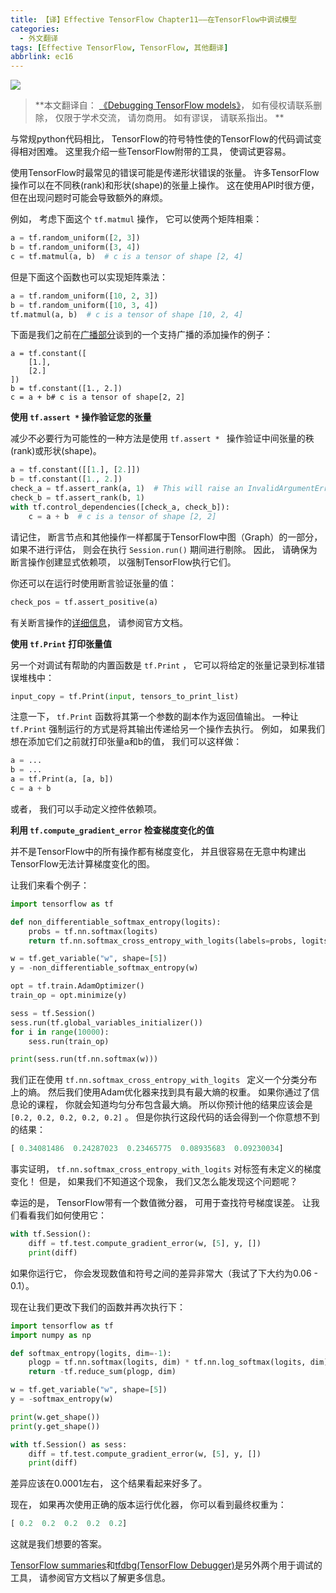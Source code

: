 ```yaml
---
title: 【译】Effective TensorFlow Chapter11——在TensorFlow中调试模型
categories:
  - 外文翻译
tags: [Effective TensorFlow, TensorFlow, 其他翻译]
abbrlink: ec16
---
```


![](https://ws3.sinaimg.cn/large/006tNc79ly1fzpym7tmc9j30u00gwjrj.jpg)

> **本文翻译自： [《Debugging TensorFlow models》](https://github.com/vahidk/EffectiveTensorflow#debugging-tensorflow-models)， 如有侵权请联系删除， 仅限于学术交流， 请勿商用。 如有谬误， 请联系指出。 **

与常规python代码相比， TensorFlow的符号特性使的TensorFlow的代码调试变得相对困难。 这里我介绍一些TensorFlow附带的工具， 使调试更容易。 

使用TensorFlow时最常见的错误可能是传递形状错误的张量。 许多TensorFlow操作可以在不同秩(rank)和形状(shape)的张量上操作。 这在使用API时很方便， 但在出现问题时可能会导致额外的麻烦。 

例如， 考虑下面这个 `tf.matmul` 操作， 它可以使两个矩阵相乘： 

```python
a = tf.random_uniform([2, 3])
b = tf.random_uniform([3, 4])
c = tf.matmul(a, b)  # c is a tensor of shape [2, 4]
```

但是下面这个函数也可以实现矩阵乘法： 

```python
a = tf.random_uniform([10, 2, 3])
b = tf.random_uniform([10, 3, 4])
tf.matmul(a, b)  # c is a tensor of shape [10, 2, 4]
```

下面是我们之前在[广播部分](<https://mp.weixin.qq.com/s?__biz=Mzg2ODAyNTgyMQ==&mid=2247483775&idx=1&sn=4c45383acd0639d5756c5ee3a10e934c&chksm=ceb3d5cdf9c45cdb46639bb612a534f10136d2bb2f6cfa6b9dc7679a810ef715f412d22dd9a1&scene=0&subscene=131&clicktime=1551345932&ascene=7&devicetype=android-26&version=2700033a&nettype=cmnet&abtest_cookie=BAABAAoACwASABMABAAjlx4AWpkeAMKZHgDTmR4AAAA%3D&lang=zh_CN&pass_ticket=LFRQeZhcjp8CTkBbwi5u5192kHLrJlWbmRsLlTV8jeXk%2FQHp2ZIgzvFKrbrX%2BUt3&wx_header=1>)谈到的一个支持广播的添加操作的例子： 

```
a = tf.constant([
    [1.],
    [2.]
])
b = tf.constant([1., 2.])
c = a + b# c is a tensor of shape[2, 2]
```

**使用 `tf.assert *` 操作验证您的张量**

减少不必要行为可能性的一种方法是使用 `tf.assert * ` 操作验证中间张量的秩(rank)或形状(shape)。 

```python
a = tf.constant([[1.], [2.]])
b = tf.constant([1., 2.])
check_a = tf.assert_rank(a, 1)  # This will raise an InvalidArgumentError exception
check_b = tf.assert_rank(b, 1)
with tf.control_dependencies([check_a, check_b]):
    c = a + b  # c is a tensor of shape [2, 2]
```

请记住， 断言节点和其他操作一样都属于TensorFlow中图（Graph）的一部分， 如果不进行评估， 则会在执行 `Session.run()` 期间进行剔除。 因此， 请确保为断言操作创建显式依赖项， 以强制TensorFlow执行它们。 

你还可以在运行时使用断言验证张量的值： 

```python
check_pos = tf.assert_positive(a)
```

有关断言操作的[详细信息](https://www.tensorflow.org/api_guides/python/check_ops)， 请参阅官方文档。 

**使用 `tf.Print` 打印张量值**

另一个对调试有帮助的内置函数是 `tf.Print` ， 它可以将给定的张量记录到标准错误堆栈中： 

```python
input_copy = tf.Print(input, tensors_to_print_list)
```

注意一下， `tf.Print` 函数将其第一个参数的副本作为返回值输出。 一种让 `tf.Print` 强制运行的方式是将其输出传递给另一个操作去执行。 例如， 如果我们想在添加它们之前就打印张量a和b的值， 我们可以这样做： 

```python
a = ...
b = ...
a = tf.Print(a, [a, b])
c = a + b
```

或者， 我们可以手动定义控件依赖项。 

**利用 `tf.compute_gradient_error` 检查梯度变化的值**

并不是TensorFlow中的所有操作都有梯度变化， 并且很容易在无意中构建出TensorFlow无法计算梯度变化的图。 

让我们来看个例子： 

```python
import tensorflow as tf

def non_differentiable_softmax_entropy(logits):
    probs = tf.nn.softmax(logits)
    return tf.nn.softmax_cross_entropy_with_logits(labels=probs, logits=logits)

w = tf.get_variable("w", shape=[5])
y = -non_differentiable_softmax_entropy(w)

opt = tf.train.AdamOptimizer()
train_op = opt.minimize(y)

sess = tf.Session()
sess.run(tf.global_variables_initializer())
for i in range(10000):
    sess.run(train_op)

print(sess.run(tf.nn.softmax(w)))
```

我们正在使用 `tf.nn.softmax_cross_entropy_with_logits ` 定义一个分类分布上的熵。 然后我们使用Adam优化器来找到具有最大熵的权重。 如果你通过了信息论的课程， 你就会知道均匀分布包含最大熵。 所以你预计他的结果应该会是 `[0.2, 0.2, 0.2, 0.2, 0.2]` 。 但是你执行这段代码的话会得到一个你意想不到的结果： 

```python
[ 0.34081486  0.24287023  0.23465775  0.08935683  0.09230034]
```

事实证明， `tf.nn.softmax_cross_entropy_with_logits` 对标签有未定义的梯度变化！ 但是， 如果我们不知道这个现象， 我们又怎么能发现这个问题呢？ 

幸运的是， TensorFlow带有一个数值微分器， 可用于查找符号梯度误差。 让我们看看我们如何使用它： 

```python
with tf.Session():
    diff = tf.test.compute_gradient_error(w, [5], y, [])
    print(diff)
```

如果你运行它， 你会发现数值和符号之间的差异非常大（我试了下大约为0.06  -  0.1）。 

现在让我们更改下我们的函数并再次执行下： 

```python
import tensorflow as tf
import numpy as np

def softmax_entropy(logits, dim=-1):
    plogp = tf.nn.softmax(logits, dim) * tf.nn.log_softmax(logits, dim)
    return -tf.reduce_sum(plogp, dim)

w = tf.get_variable("w", shape=[5])
y = -softmax_entropy(w)

print(w.get_shape())
print(y.get_shape())

with tf.Session() as sess:
    diff = tf.test.compute_gradient_error(w, [5], y, [])
    print(diff)
```

差异应该在0.0001左右， 这个结果看起来好多了。 

现在， 如果再次使用正确的版本运行优化器， 你可以看到最终权重为： 

```python
[ 0.2  0.2  0.2  0.2  0.2]
```

这就是我们想要的答案。 

[TensorFlow summaries](https://www.tensorflow.org/api_guides/python/summary)和[tfdbg(TensorFlow Debugger)](https://www.tensorflow.org/api_guides/python/tfdbg)是另外两个用于调试的工具， 请参阅官方文档以了解更多信息。 